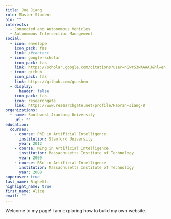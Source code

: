 ```yaml
---
title: Joe Jiang
role: Master Student
bio: ""
interests:
  - Connected and Autonomous Vehicles
  - Autonomous Intersection Management
social:
  - icon: envelope
    icon_pack: fas
    link: /#contact
  - icon: google-scholar
    icon_pack: fas
    link: https://scholar.google.com/citations?user=nGwrS3wAAAAJ&hl=en
  - icon: github
    icon_pack: fas
    link: https://github.com/gcushen
  - display:
      header: false
    icon_pack: fas
    icon: researchgate
    link: https://www.researchgate.net/profile/Haoran-Jiang-8
organizations:
  - name: Southwest Jiaotong University
    url: ""
education:
  courses:
    - course: PhD in Artificial Intelligence
      institution: Stanford University
      year: 2012
    - course: MEng in Artificial Intelligence
      institution: Massachusetts Institute of Technology
      year: 2009
    - course: BSc in Artificial Intelligence
      institution: Massachusetts Institute of Technology
      year: 2008
superuser: true
last_name: Bighetti
highlight_name: true
first_name: Alice
email: ""
---
```

W﻿elcome to my page! I am exploring how to build my own website.